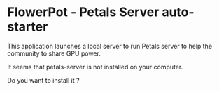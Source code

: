 # FlowerPot - Petals Server auto-starter

This application launches a local server to run Petals server to help 
the community to share GPU power.

It seems that petals-server is not installed on your computer.

Do you want to install it ?
